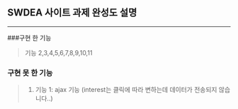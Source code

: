 ## SWDEA 사이트 과제 완성도 설명

<hr/>

###구현 한 기능

> 기능 2,3,4,5,6,7,8,9,10,11

### 구현 못 한 기능

> 1. 기능 1: ajax 기능 (interest는 클릭에 따라 변하는데 데이터가 전송되지 않습니다..)
